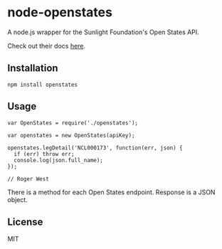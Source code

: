 # node-openstates
A node.js wrapper for the Sunlight Foundation's Open States API.

Check out their docs [here](http://sunlightlabs.github.io/openstates-api/).


## Installation

```
npm install openstates
```

## Usage

```
var OpenStates = require('./openstates');

var openstates = new OpenStates(apiKey);

openstates.legDetail('NCL000173', function(err, json) {
  if (err) throw err;
  console.log(json.full_name);
});

// Roger West
```
There is a method for each Open States endpoint. Response is a JSON object.

## License
MIT
